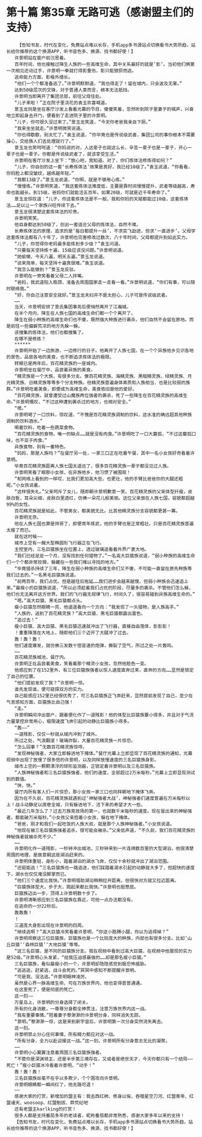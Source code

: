 # 第十篇 第35章 无路可逃（感谢盟主们的支持）
        【告知书友，时代在变化，免费站点难以长存，手机app多书源站点切换看书大势所趋，站长给你推荐的这个换源APP，听书音色多、换源、找书都好使！】
       许景明站在窗户前沉思着。
       百年时间，他也接触过降生人族的一些高维生命，其中关系最好的就是‘影’。当初他们俩第一次相见还动过手，许景明一拳就打得影重伤，影只能狼狈而逃。
       逃命能力方面，影格外擅长。
       “他们一个个都准备逃了。”许景明默默道，“我也得走了！留在城内，只会波及无辜。”
       达到50级层次的交锋，对于普通人类而言，根本无法抵挡。
       许景明当即离开了集团总部，前往父母住处。
       “儿子来啦！”正在院子里浇花的袁玉欢喜喊道。
       景玉龙则是坐在客厅沙发上看着光幕的节目，傻傻笑着，忽然听到院子里妻子的喊声，兴奋地立即起身去开门，便看到了走进院子里的许景明。
       “儿子，你可很久没过来了。”景玉龙笑道，“今天你老爸我亲自下厨。”
       “我来坐坐就走。”许景明微笑说道。
       “你也得歇歇，别太忙了。”袁玉说道，“你毕竟也是传说级武者，集团公司的事你根本不需要操心，交给族人们去处理就行了。”
       景玉龙也笑呵呵道：“你妈说的对，人这辈子也就这么长，辛苦一辈子也是一辈子，开心一辈子也是一辈子。你都是传说级武者了，就该享受生活。”
       许景明在客厅沙发上坐下：“放心吧，我知道。对了，你们炼体法修炼得如何？”
       “儿子，你自创的这一套‘长寿炼体法’效果是真好，我已经10级了。”袁玉说道，“你看看，你妈脸上都没皱纹，越练越年轻。”
       “我都13级了。”景玉龙说道，“你啊，就是不够用心练。”
       “慢慢练。”许景明笑道，“我这套炼体法难度低，主要是靠时间慢慢提升，武者等级越高，寿命也能越长。到15级，爸妈你们就能活五百年。如果20级，可就是近千年寿命了。”
       景玉龙惊叹道：“儿子，你这套炼体法是不一般，我和你妈的天赋都能过10级，这套炼体法……足以让一个家族兴旺传续下去。”
       景玉龙很清楚这套炼体法的珍贵。
       许景明笑笑。
       他自身都达到50级了，创出一套适合父母的炼体法，自然不难。
       长寿炼体法的原理，追求的是‘每日都提升一丝’，不求突飞勐进，但求‘一直进步’。父母学这套炼体法都有八十年了，许景明也完善修改过数次，八十年时间，父母都提升到如此实力。
       “儿子，你觉得你老妈最多能练到多少级？”袁玉问道。
       “只要每天坚持练十遍，15级应该没问题。”许景明说道。
       “她偷懒，今天八遍，明天五遍。”景玉龙说道。
       “说来简单，每天坚持十遍真很难。”袁玉说道。
       “我怎么能做到？”景玉龙反驳。
       许景明在一旁笑看着父母二人拌嘴。
       “爸妈，我武道陷入瓶颈，准备去周围国家走一走看一看。”许景明说道，“你们有事，可以随时联络我。”
       “好，你自己注意安全就好。”景玉龙夫妇并不是太担心，儿子可是传说级武者。
       ……
       当天，许景明安排了景氏集团事务后便悄然离开了江瀚城。
       在半个月内，降生在人族七国的高维生命们都一个个离开了。
       降生在弱小种族的高维生命们也不傻，既然强大种族进行袭杀，他们自然不会留在原地。而是前往一些偏僻荒凉的地方先躲一躲。
       该搜集的炼体法，他们也都搜集了。
       在哪不是修炼？
       ******
       许景明开始了一边旅游，一边修行的日子。他离开了人族七国，在一个个异族他乡见识各地的景色，品尝各地的美食，也不断追求炼体法的极限。
       转眼已是两年后，百花精灵族的一座城内。
       许景明坐在餐厅中，品尝着异族的美食。
       “精灵族是一个大族，有很多分支。像百花精灵族、海精灵族、黑暗精灵族、绿精灵族、月光精灵族、日精灵族等等多个分支种族。但精灵族普遍身体素质和人族相当，也是比较弱的族群。”许景明吃着美食，即便成为高维生命，美食依旧是他的爱好。
       “百花精灵族，就曾遭受过山魔族两位强者的袭杀，死了一些降生在百花精灵族的高维生命。”许景明慨叹，“不过这种遭到袭杀过的地方，也相对安全。”
       “嗯。”
       许景明喝了一口饮料，惊叹道，“不愧是百花精灵族调制的饮料，这水准的确远超其他种族调制的饮料酒水。”
       喝着饮料，吃着一些蔬菜食物。
       “百花精灵族的食物，唯一的缺点……就是没有肉食。”许景明吃了一口大蘑孤，“不过这蘑孤口味，也不亚于肉食。”
       异族食物，别有一番特色。
       “妈妈，那是人族吗？”在餐厅另一处，一家三口正在吃着午餐，其中一名小女孩好奇看着许景明。
       毕竟百花精灵族距离人族七国太遥远了，很多百花精灵族一辈子都没见过人族。
       许景明笑看了眼那小女孩，在异族他乡，他习惯了被围观！
       “和网络上看到的一样哎，比我们更加高大些，也更壮，他的手臂比爸爸你的大腿还粗呢。”小女孩说着。
       “这样很失礼。”父亲呵斥了女儿，随即朝许景明歉意一笑。百花精灵族的父亲体型纤瘦，皮肤白皙，耳朵尖细，皮肤白里透红，仿佛一朵花儿般美丽。这位父亲放在人族七国，容貌都超越99%的女性。
       百花精灵族就是如此，不管男女，都美貌无比。比其他精灵族分支容貌都更甚一筹。
       许景明无奈。
       他在人族七国也算是帅哥了，即便常年练武，他的手臂也是正常粗壮。只是百花精灵族普遍太瘦了而已。
       就在这时候——
       城市上空有一艘大型椭圆形飞行器正在飞行。
       主控室内，三名巨猿族坐在位置上，透过玻璃遥看着外界广袤大地。
       “我们已经足足一个月，没有找到任何猎物了。”一名高大巨猿族说道，“弱小种族的高维生命们一个个都非常狡猾，躲藏在一些我们难以寻找的地方。”
       “毕竟猎杀持续了三年，降生在弱小种族的高维生命们又不傻，不可能一直留在原先种族等我们过去的。”一名黑毛巨猿族说道。
       “前两百年，我们占优。但是越往后拖延……我们进步会越来越慢，但弱小种族会迅速追上来。”最瘦小的巨猿族说道，“所以必须趁着我们占优的阶段，尽量多的袭杀。不管他们怎么躲，他们也无法离开这方世界。我们的飞行器无规律飞行，时间久了，很容易碰到异族高维生命的。”
       “嗯。”高大巨猿、黑毛巨猿都点头。
       瘦小巨猿忽然眼睛一亮，他遥遥看向一个方向：“我发现了一头猎物，是人族高手。”
       “人族的，逃到了百花精灵族？”高大巨猿、黑毛巨猿都露出喜色。
       “追过去！”
       瘦小巨猿、高大巨猿、黑毛巨猿迅速就冲出了飞行器，直接自由落体，彭彭彭！
       ！重重降落在大地上，随即他们三个迈开了大腿冲了过去。
       轰！轰！轰！
       他们速度爆发，就仿佛三发数十倍音速的炮弹，撕裂了空气，所过之处一片轰鸣。
       ……
       百花精灵族城池，餐厅内。
       许景明正在品尝着美食，笑看着那个精灵小女孩，忽然他脸色一变。
       他感应到了在152里外，有三位巨猿族强者以惊人速度直奔过来，直奔的方向……显然是锁定了自己的位置。
       “他们提前发现了我？”许景明一惊。
       谁先发现谁，便可窥探双方的实力。
       自己能感应152里已经很优秀了，可三名巨猿族正飞奔赶来，显然提前发现了自己，至少在气息感知方面，巨猿族比自己强！
       “走。”
       许景明瞬间冲出窗户，跟着便化作了一道残影！他的体型比巨猿族要小得多，并且对于气流力量掌控非常用心，极限速度飞奔引起的动静比巨猿族小得多。
       “轰——”
       一道残影，仅仅一秒就从城内冲到了城外。
       所过之处，气浪翻滚！玻璃炸裂，大量百花精灵族一片惊恐。
       “怎么回事？”无数百花精灵族惊呼。
       “发现神秘强者，大家立即躲进地下掩体。”餐厅光幕上立即显现了百花精灵族的通知，光幕视频中出现了放慢了很多倍的许景明，以及同样放慢速度的三名巨猿族身影。
       城市上空的一颗颗漂浮的球形监测器，正锁定着许景明以及三名巨猿族。
       “人族神秘强者和三名巨猿族强者，他们的速度，全部超过2万米每秒。”光幕上立即显现测试到的数值。
       “快，快。”
       餐厅内所有客人们一片惊恐，那小女孩一家三口也同样朝地下掩体飞奔。
       因为在不久前，百花精灵族就遇到过‘神秘强者大战’，神秘强者们速度普遍在万米每秒以上！战斗动静足以席卷全城，只有躲进地下，活下来的希望才大一些。
       “最近几年怎么了？过去万族竞技场的第一，也就数千米每秒的速度。现在冒出来的神秘强者，都能破万米每秒。”小女孩父亲抱着小女孩，躲在地下掩体。
       “爸爸，刚才和我们一起吃饭的人族大叔，就是那个人族神秘强者。”小女孩说道。
       “他现在被三名巨猿族强者追杀，很可能会被杀。”父亲低声道，“不久前，我们百花精灵族的神秘强者就被杀死不少。”
       ……
       许景明化作一道残影，一秒钟冲出城池，三秒钟来到一片连绵数百里的大型湖泊，他很清楚周围的地理，是故意朝这座湖泊赶来的。
       许景明体重轻，身形小，踏着湖泊的湖水飞奔，仅仅十余秒就冲出了湖泊范围。
       “还挺能逃！”三名巨猿族也一路追逐，他们踩踏着湖水引起的动静就大多了，但超快的速度下，湖水也仅仅淹没脚掌而已。
       “他们三个速度比我快。”许景明借助湖泊稍稍拉开距离，但很快对方就又拉近距离。
       “巨猿族体型大，步子大，跑起来都比我快。”许景明也挺憋屈。
       巨猿族迈出一步，顶得上许景明数十步了。
       许景明清晰感应到三名巨猿族在靠近，可他一点办法都没有。
       在逃命的一分22秒后。
       轰轰轰！
       ！
       三道庞大身影出现在许景明的四周。
       “继续逃啊？”高大巨猿冷笑看着许景明，“你这小胳膊小腿，你以为逃得掉？”
       许景明观察这三位巨猿族，巨猿族也是一个比较庞大的种族，内部也有很多分支。比如‘山丘巨猿’‘森林巨猿’‘大地巨猿’等等。
       “这三名巨猿，是不同的巨猿族分支。我在视频中看到过高大巨猿，在视频中他展现的实力是52级。”许景明心头发紧，“给我压迫感最强的……却是那名瘦小巨猿。”
       三名巨猿族，看似最瘦小的一个，许景明却隐隐感觉到极恐怖威胁。
       “逃逃逃，赶紧逃，战斗会死的。”冥冥中感知不断提醒许景明。
       “可是我，没法逃。”许景明眼神凌厉。
       虽然是心界一脉高维生命，可在万族世界内，他也变得普普通通。
       在这里死了，便是彻底的死亡。
       这一刻——
       万星岛上，许景明的分身选择了闭关。
       所有的化身消散，一尊尊分身都全神贯注，注意万族世界内这一战。
       “我有重要事情。”陪着妻子黎渺渺的许景明分身，同样消失无踪。
       “景明。”黎渺渺一惊，这是来到新宇宙后，许景明第一次分身突然消失离去。
       这一刻。
       许景明禁止分心任何事情，所有精力都应对这一战。
       “所有分身，全力以赴迎接这一战。”这一刻，许景明所有分身意志无比的凝聚。
       ……
       许景明小心翼翼注意着周围三名巨猿族强者。
       “不管你是深渊领主，还是半步第三境存在，又或者是绝世天才，今天你都只有一个结局——死亡！”瘦小巨猿冰冷看着许景明，“动手！”
       轰！轰！轰！
       三名巨猿族丝毫不在乎以多欺少，个个围攻向许景明。
       许景明眼睛都一瞬间红了，他无路可退！
       ——
       感谢大家的打赏，新增加的盟主有：我去西红柿、修身以俟、吞噬星空刀河、红盟青帝、红盟诸天、woosoop、红盟魁拔、莽荒纪吧
       还有老盟主karlking的打赏！
       很多人都是支持番茄多年的老读者，昵称番茄都非常熟悉，感谢大家多年以来的支持！
       【告知书友，时代在变化，免费站点难以长存，手机app多书源站点切换看书大势所趋，站长给你推荐的这个换源APP，听书音色多、换源、找书都好使！】
